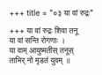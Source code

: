 +++
title = "०३ या वां रुद्रः"

+++
या वां रुद्रः शिवा तनू  
या वां सन्ति रोगणाः ।  
या वाम् आयुष्मतीस् तनूस्  
ताभिर् नो मृडतं युवम् ॥